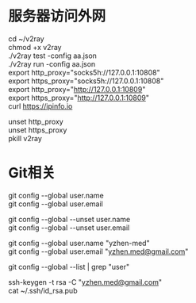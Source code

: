 # 服务器访问外网
cd ~/v2ray  
chmod +x v2ray  
./v2ray test -config aa.json  
./v2ray run -config aa.json  
export http_proxy="socks5h://127.0.0.1:10808"  
export https_proxy="socks5h://127.0.0.1:10808"  
export http_proxy="http://127.0.0.1:10809"  
export https_proxy="http://127.0.0.1:10809"  
curl https://ipinfo.io  

unset http_proxy  
unset https_proxy  
pkill v2ray  


# Git相关  
git config --global user.name    
git config --global user.email  

git config --global --unset user.name  
git config --global --unset user.email  

git config --global user.name "yzhen-med"  
git config --global user.email "yzhen.med@gmail.com"  

git config --global --list | grep "user"  

ssh-keygen -t rsa -C "yzhen.med@gmail.com"  
cat ~/.ssh/id_rsa.pub